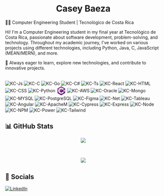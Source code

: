 <h1 align="center">Casey Baeza</h1> </div>

👨‍💻 Computer Engineering Student | Tecnológico de Costa Rica

Hi! I'm a Computer Engineering student in my final year at Tecnológico de Costa Rica, passionate about software development, problem-solving, and technology. Throughout my academic journey, I've worked on various projects using different technologies, including Python, Java, C, JavaScript (MEAN/MERN), and more.

🚀 Always eager to learn, explore new technologies, and contribute to innovative projects.

<div style="display: inline_block" margin-bottom: 10px;><br>
  <img align="center" alt="KC-Js" height="30" margin-bottom="5px" src="https://img.shields.io/badge/JavaScript-323330?style=for-the-badge&logo=javascript&logoColor=F7DF1E">
  <img align="center" alt="KC-C" height="30" margin-bottom="5px" src="https://img.shields.io/badge/C-00599C?style=for-the-badge&logo=c&logoColor=white">
  <img align="center" alt="KC-Go" height="30"src="https://img.shields.io/badge/Go-00ADD8?style=for-the-badge&logo=go&logoColor=white">
  <img align="center" alt="KC-C#" height="30" src="https://img.shields.io/badge/C%23-239120?style=for-the-badge&logo=csharp&logoColor=white">
  <img align="center" alt="KC-Ts" height="30" src="https://img.shields.io/badge/TypeScript-007ACC?style=for-the-badge&logo=typescript&logoColor=white">
  <img align="center" alt="KC-React" src="https://img.shields.io/badge/React-20232A?style=for-the-badge&logo=react&logoColor=61DAFB">
  <img align="center" alt="KC-HTML" height="30" src="https://img.shields.io/badge/HTML5-E34F26?style=for-the-badge&logo=html5&logoColor=white">
  <img align="center" alt="KC-CSS" height="30" src="https://img.shields.io/badge/CSS3-1572B6?style=for-the-badge&logo=css3&logoColor=white">
  <img align="center" alt="KC-Python" height="30"src="https://img.shields.io/badge/Python-FFD43B?style=for-the-badge&logo=python&logoColor=blue">
  <img align="center" alt="KC-Csharp" height="30" src="https://raw.githubusercontent.com/devicons/devicon/master/icons/csharp/csharp-original.svg">
  <img align="center" alt="KC-AWS"  src="https://img.shields.io/badge/Amazon_AWS-FF9900?style=for-the-badge&logo=amazonaws&logoColor=white">
  <img align="center" alt="KC-Oracle"  src="https://img.shields.io/badge/Oracle-F80000?style=for-the-badge&logo=oracle&logoColor=black">
  <img align="center" alt="KC-Mongo" src="https://img.shields.io/badge/MongoDB-4EA94B?style=for-the-badge&logo=mongodb&logoColor=white">
  <img align="center" alt="KC-MYSQL"  src="https://img.shields.io/badge/MySQL-005C84?style=for-the-badge&logo=mysql&logoColor=white">
  <img align="center" alt="KC-PostgreSQL"  src="https://img.shields.io/badge/PostgreSQL-316192?style=for-the-badge&logo=postgresql&logoColor=white">
  <img align="center" alt="KC-Figma" src="https://img.shields.io/badge/Figma-F24E1E?style=for-the-badge&logo=figma&logoColor=white">
  <img align="center" alt="KC-Net"  src="https://img.shields.io/badge/.NET-512BD4?style=for-the-badge&logo=dotnet&logoColor=white">
  <img align="center" alt="KC-Tableau" src="https://img.shields.io/badge/Tableau-E97627?style=for-the-badge&logo=Tableau&logoColor=white">
  <img align="center" alt="KC-Angular"  src="https://img.shields.io/badge/Angular-DD0031?style=for-the-badge&logo=angular&logoColor=white">
  <img align="center" alt="KC-ApacheM" src="https://img.shields.io/badge/apache_maven-C71A36?style=for-the-badge&logo=apachemaven&logoColor=white">
  <img align="center" alt="KC-Cypress" src="https://img.shields.io/badge/Cypress-17202C?style=for-the-badge&logo=cypress&logoColor=white">
  <img align="center" alt="KC-Express"  src="https://img.shields.io/badge/Express%20js-000000?style=for-the-badge&logo=express&logoColor=white">
  <img align="center" alt="KC-Node" src="https://img.shields.io/badge/Node%20js-339933?style=for-the-badge&logo=nodedotjs&logoColor=white">
  <img align="center" alt="KC-NPM" src="https://img.shields.io/badge/npm-CB3837?style=for-the-badge&logo=npm&logoColor=white">
  <img align="center" alt="KC-Power" src="https://img.shields.io/badge/PowerBI-F2C811?style=for-the-badge&logo=Power%20BI&logoColor=white">
  <img align="center" alt="KC-Tailwind" src="https://img.shields.io/badge/Tailwind_CSS-38B2AC?style=for-the-badge&logo=tailwind-css&logoColor=white">
</div>
  
## 📊 GitHub Stats
 <p align="center"><img src="https://github-readme-streak-stats.herokuapp.com/?user=cbaeza16&theme=dark&hide_border=true"/></p>
<br/>
<p align="center"><img src="https://github-readme-stats.vercel.app/api/top-langs/?username=cbaeza16&theme=cobalt&hide_border=true&include_all_commits=false&count_private=false&layout=compact"/></p>
  
## 🤝 Socials
[![LinkedIn](https://img.shields.io/badge/LinkedIn-%230077B5.svg?logo=linkedin&logoColor=white)](https://www.linkedin.com/in/casey-baeza-973b3134b) 
